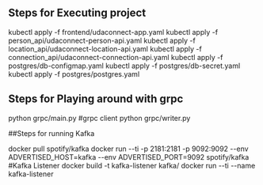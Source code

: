 ## Steps for Executing project

kubectl apply -f frontend/udaconnect-app.yaml
kubectl apply -f person_api/udaconnect-person-api.yaml
kubectl apply -f location_api/udaconnect-location-api.yaml
kubectl apply -f connection_api/udaconnect-connection-api.yaml
kubectl apply -f postgres/db-configmap.yaml
kubectl apply -f postgres/db-secret.yaml
kubectl apply -f postgres/postgres.yaml


## Steps for Playing around with grpc

python grpc/main.py
#grpc client
python grpc/writer.py


##Steps for running Kafka

docker pull spotify/kafka
docker run --ti -p 2181:2181 -p 9092:9092 --env ADVERTISED_HOST=kafka --env ADVERTISED_PORT=9092 spotify/kafka
#Kafka Listener
docker build -t kafka-listener kafka/
docker run --ti --name kafka-listener